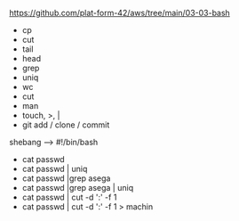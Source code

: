 https://github.com/plat-form-42/aws/tree/main/03-03-bash

* cp
* cut
* tail
* head
* grep
* uniq
* wc
* cut
* man
* touch, >, |
* git add / clone / commit

shebang --> #!/bin/bash


* cat passwd
* cat passwd | uniq
* cat passwd  |grep asega
* cat passwd  |grep asega | uniq
* cat passwd | cut -d ':' -f 1
* cat passwd | cut -d ':' -f 1 > machin


